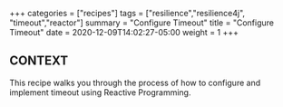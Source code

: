 +++
categories = ["recipes"]
tags = ["resilience","resilience4j", "timeout","reactor"]
summary = "Configure Timeout"
title = "Configure Timeout"
date = 2020-12-09T14:02:27-05:00
weight = 1
+++

## CONTEXT
This recipe walks you through the process of how to configure and implement
timeout using Reactive Programming.
